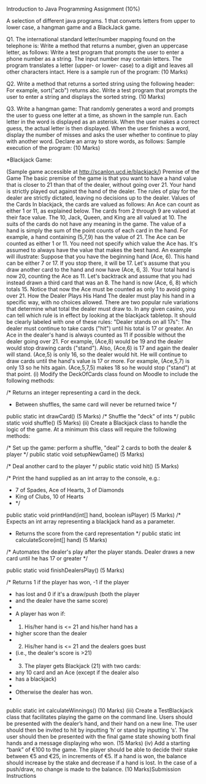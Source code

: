 Introduction to Java Programming
Assignment  (10%)

A selection of different java programs. 1 that converts letters from upper to lower case, a hangman game and a BlackJack game.

Q1. The international standard letter/number mapping found on the telephone is:
Write a method that returns a number, given an uppercase letter, as follows:
Write a test program that prompts the user to enter a phone number as a string. 
The input number may contain letters. The program translates a letter (upper- or 
lower- case) to a digit and leaves all other characters intact. Here is a sample run 
of the program:
(10 Marks)

Q2. Write a method that returns a sorted string using the following header: 
For example, sort("acb") returns abc. Write a test program that prompts the user to 
enter a string and displays the sorted string.
(10 Marks)

Q3. Write a hangman game:
That randomly generates a word and prompts the user to 
guess one letter at a time, as shown in the sample run. Each letter in the word is 
displayed as an asterisk. When the user makes a correct guess, the actual letter is 
then displayed. When the user finishes a word, display the number of misses and 
asks the user whether to continue to play with another word. Declare an array to 
store words, as follows:
Sample execution of the program:
(10 Marks)

*Blackjack Game:

(Sample game accessible at http://scanlon.ucd.ie/blackjack/)
Premise of the Game
The basic premise of the game is that you want to have a hand value that is closer 
to 21 than that of the dealer, without going over 21. Your hand is strictly played 
out against the hand of the dealer. The rules of play for the dealer are strictly 
dictated, leaving no decisions up to the dealer. 
Values of the Cards
In blackjack, the cards are valued as follows:
 An Ace can count as either 1 or 11, as explained below.
 The cards from 2 through 9 are valued at their face value.
 The 10, Jack, Queen, and King are all valued at 10.
The suits of the cards do not have any meaning in the game. The value of a hand 
is simply the sum of the point counts of each card in the hand. For example, a 
hand containing (5,7,9) has the value of 21. The Ace can be counted as either 1 or 
11. You need not specify which value the Ace has. It's assumed to always have the 
value that makes the best hand. An example will illustrate: Suppose that you have the beginning hand (Ace, 6). This hand can be either 7 or 17. If you stop there, it 
will be 17. Let's assume that you draw another card to the hand and now have 
(Ace, 6, 3). Your total hand is now 20, counting the Ace as 11. Let's backtrack and 
assume that you had instead drawn a third card that was an 8. The hand is now 
(Ace, 6, 8) which totals 15. Notice that now the Ace must be counted as only 1 to 
avoid going over 21.
How the Dealer Plays His Hand
The dealer must play his hand in a specific way, with no choices allowed. There 
are two popular rule variations that determine what total the dealer must draw to. 
In any given casino, you can tell which rule is in effect by looking at the blackjack 
tabletop. It should be clearly labeled with one of these rules:
"Dealer stands on all 17s": The dealer must continue to take cards ("hit") until his 
total is 17 or greater. An Ace in the dealer's hand is always counted as 11 if 
possible without the dealer going over 21. For example, (Ace,8) would be 19 and 
the dealer would stop drawing cards ("stand"). Also, (Ace,6) is 17 and again the 
dealer will stand. (Ace,5) is only 16, so the dealer would hit. He will continue to 
draw cards until the hand's value is 17 or more. For example, (Ace,5,7) is only 13 
so he hits again. (Ace,5,7,5) makes 18 so he would stop ("stand") at that point.
(i) Modify the DeckOfCards class found on Moodle to include the following 
methods:

/* Returns an integer representing a card in the deck.
* Between shuffles, the same card will never be returned twice */

 public static int drawCard()
 (5 Marks)
 /* Shuffle the "deck" of ints */
 public static void shuffle()
(5 Marks)
(ii) Create a Blackjack class to handle the logic of the game. At a minimum this 
class will require the following methods:

/* Set up the game: perform a shuffle, "deal" 2 cards to both the 
dealer & player */
public static void setupNewGame()
(5 Marks)

/* Deal another card to the player */
public static void hit()
(5 Marks)

/* Print the hand supplied as an int array to the console, e.g.:
* 7 of Spades, Ace of Hearts, 3 of Diamonds
* King of Clubs, 10 of Hearts
* */

public static void printHand(int[] hand, boolean isPlayer)
(5 Marks) /* Expects an int array representing a blackjack hand as a 
parameter.
 * Returns the score from the card representation */
 public static int calculateScore(int[] hand)
(5 Marks)
 
 /* Automates the dealer's play after the player stands. Dealer 
draws a new card until he has 17 or greater */

 public static void finishDealersPlay()
(5 Marks)

/* Returns 1 if the player has won, -1 if the player
 * has lost and 0 if it's a draw/push (both the player
 * and the dealer have the same score)
 * 
 * A player has won if:
 * 1. His/her hand is <= 21 and his/her hand has a 
 * higher score than the dealer
 * 2. His/her hand is <= 21 and the dealers goes bust
 * (i.e., the dealer's score is >21)
 * 3. The player gets Blackjack (21) with two cards: 
 * any 10 card and an Ace (except if the dealer also
 * has a blackjack)
 * 
 * Otherwise the dealer has won.
 *
 public static int calculateWinnings()
(10 Marks)
(iii) Create a TestBlackjack class that facilitates playing the game on the 
command line. Users should be presented with the dealer’s hand, and their 
hand on a new line. The user should then be invited to hit by inputting ‘h’ or 
stand by inputting ‘s’. The user should then be presented with the final game 
state showing both final hands and a message displaying who won.
(15 Marks)
(iv) Add a starting “bank” of €100 to the game. The player should be able to 
decide their stake between €5 and €25, in increments of €5. If a hand is won, 
the balance should increase by the stake and decrease if a hand is lost. In the 
case of a push/draw, no change is made to the balance.
(10 Marks)Submission Instructions
